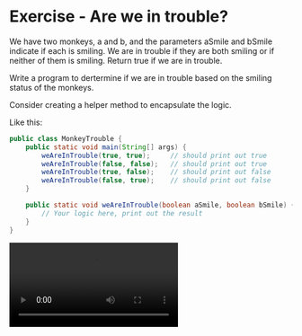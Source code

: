 # Exercise - Are we in trouble?

We have two monkeys, a and b, and the parameters aSmile and bSmile indicate if each is smiling. We are in trouble if they are both smiling or if neither of them is smiling. Return true if we are in trouble.

Write a program to dertermine if we are in trouble based on the smiling status of the monkeys.

Consider creating a helper method to encapsulate the logic.

Like this:

```java
public class MonkeyTrouble {
    public static void main(String[] args) {
        weAreInTrouble(true, true);     // should print out true
        weAreInTrouble(false, false);   // should print out true
        weAreInTrouble(true, false);    // should print out false
        weAreInTrouble(false, true);    // should print out false
    }

    public static void weAreInTrouble(boolean aSmile, boolean bSmile) {
        // Your logic here, print out the result
    }
}
```

<hint title="Video solution">

<video src="https://youtu.be/Zg5w-7M05y0"></video>

</hint>
